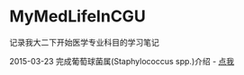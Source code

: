 # MyMedLifeInCGU
记录我大二下开始医学专业科目的学习笔记

2015-03-23 完成葡萄球菌属(Staphylococcus spp.)介绍 - 
[点我](https://github.com/robinlan/MyMedLifeInCGU/blob/master/%E5%BE%AE%E7%94%9F%E7%89%A9%E5%AD%A6%E7%AC%94%E8%AE%B0/%E7%BB%86%E8%8F%8C%E5%AD%A6/%E8%91%A1%E8%90%84%E7%90%83%E8%8F%8C%E5%B1%9E%E4%BB%8B%E7%BB%8D.md)
